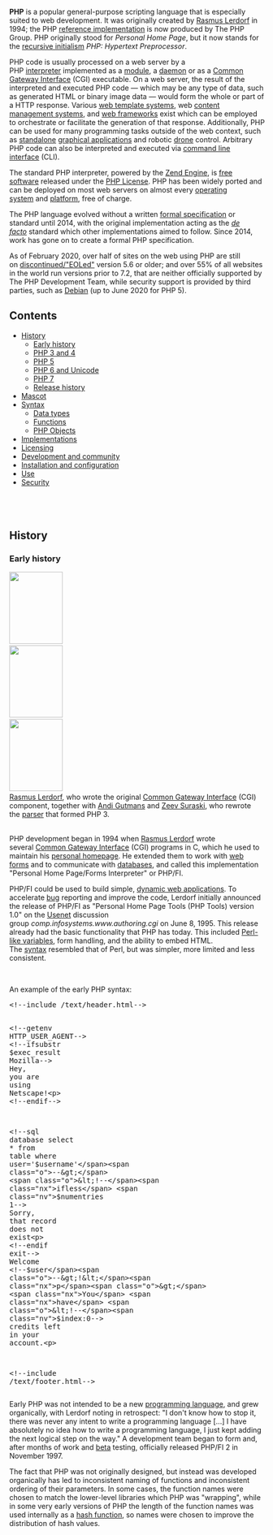 
<p><strong>PHP</strong>&nbsp;is a popular general-purpose scripting language that is especially suited to web development. It was originally created by&nbsp;<a title="Rasmus Lerdorf" href="https://en.wikipedia.org/wiki/Rasmus_Lerdorf">Rasmus Lerdorf</a>&nbsp;in 1994;&nbsp;the PHP&nbsp;<a title="Reference implementation" href="https://en.wikipedia.org/wiki/Reference_implementation">reference implementation</a>&nbsp;is now produced by The PHP Group.&nbsp;PHP originally stood for&nbsp;<em>Personal Home Page</em>,&nbsp;but it now stands for the&nbsp;<a class="mw-redirect" title="Recursive initialism" href="https://en.wikipedia.org/wiki/Recursive_initialism">recursive initialism</a>&nbsp;<em>PHP: Hypertext Preprocessor</em>.</p>
<p>PHP code is usually processed on a web server by a PHP&nbsp;<a title="Interpreter (computing)" href="https://en.wikipedia.org/wiki/Interpreter_(computing)">interpreter</a>&nbsp;implemented as a&nbsp;<a class="mw-redirect" title="Plugin (computing)" href="https://en.wikipedia.org/wiki/Plugin_(computing)">module</a>, a&nbsp;<a title="Daemon (computing)" href="https://en.wikipedia.org/wiki/Daemon_(computing)">daemon</a>&nbsp;or as a&nbsp;<a title="Common Gateway Interface" href="https://en.wikipedia.org/wiki/Common_Gateway_Interface">Common Gateway Interface</a>&nbsp;(CGI) executable. On a web server, the result of the interpreted and executed PHP code &mdash; which may be any type of data, such as generated HTML or binary image data &mdash; would form the whole or part of a HTTP response. Various&nbsp;<a title="Web template system" href="https://en.wikipedia.org/wiki/Web_template_system">web template systems</a>, web&nbsp;<a title="Content management system" href="https://en.wikipedia.org/wiki/Content_management_system">content management systems</a>, and&nbsp;<a title="Web framework" href="https://en.wikipedia.org/wiki/Web_framework">web frameworks</a>&nbsp;exist which can be employed to orchestrate or facilitate the generation of that response. Additionally, PHP can be used for many programming tasks outside of the web context, such as&nbsp;<a class="mw-redirect" title="Computer software" href="https://en.wikipedia.org/wiki/Computer_software">standalone</a>&nbsp;<a title="Graphical user interface" href="https://en.wikipedia.org/wiki/Graphical_user_interface">graphical applications</a>&nbsp;and robotic&nbsp;<a title="Unmanned aerial vehicle" href="https://en.wikipedia.org/wiki/Unmanned_aerial_vehicle">drone</a>&nbsp;control. Arbitrary PHP code can also be interpreted and executed via&nbsp;<a title="Command-line interface" href="https://en.wikipedia.org/wiki/Command-line_interface">command line interface</a>&nbsp;(CLI).</p>
<p>The standard PHP interpreter, powered by the&nbsp;<a title="Zend Engine" href="https://en.wikipedia.org/wiki/Zend_Engine">Zend Engine</a>, is&nbsp;<a title="Free software" href="https://en.wikipedia.org/wiki/Free_software">free software</a>&nbsp;released under the&nbsp;<a title="PHP License" href="https://en.wikipedia.org/wiki/PHP_License">PHP License</a>. PHP has been widely ported and can be deployed on most web servers on almost every&nbsp;<a title="Operating system" href="https://en.wikipedia.org/wiki/Operating_system">operating system</a>&nbsp;and&nbsp;<a title="Computing platform" href="https://en.wikipedia.org/wiki/Computing_platform">platform</a>, free of charge.</p>
<p>The PHP language evolved without a written&nbsp;<a title="Formal specification" href="https://en.wikipedia.org/wiki/Formal_specification">formal specification</a>&nbsp;or standard until 2014, with the original implementation acting as the&nbsp;<em><a title="De facto" href="https://en.wikipedia.org/wiki/De_facto">de facto</a></em>&nbsp;standard which other implementations aimed to follow. Since 2014, work has gone on to create a formal PHP specification.</p>
<p>As of February&nbsp;2020, over half of sites on the web using PHP are still on&nbsp;<a title="End-of-life (product)" href="https://en.wikipedia.org/wiki/End-of-life_(product)#Computing">discontinued/"EOLed"</a>&nbsp;version 5.6 or older;&nbsp;and over 55% of all websites in the world run versions prior to 7.2, that are neither officially supported by The PHP Development Team,&nbsp;while security support is provided by third parties, such as&nbsp;<a title="Debian" href="https://en.wikipedia.org/wiki/Debian">Debian</a>&nbsp;(up to June 2020 for PHP 5).</p>


<div class="toctitle" dir="ltr" lang="en">
<h2 id="mw-toc-heading">Contents</h2>
<label class="toctogglelabel" for="toctogglecheckbox"></label></div>
<ul>
<li class="toclevel-1 tocsection-1"><a href="https://en.wikipedia.org/wiki/PHP#History"><span class="toctext">History</span></a>
<ul>
<li class="toclevel-2 tocsection-2"><a href="https://en.wikipedia.org/wiki/PHP#Early_history"><span class="toctext">Early history</span></a></li>
<li class="toclevel-2 tocsection-3"><a href="https://en.wikipedia.org/wiki/PHP#PHP_3_and_4"><span class="toctext">PHP 3 and 4</span></a></li>
<li class="toclevel-2 tocsection-4"><a href="https://en.wikipedia.org/wiki/PHP#PHP_5"><span class="toctext">PHP 5</span></a></li>
<li class="toclevel-2 tocsection-5"><a href="https://en.wikipedia.org/wiki/PHP#PHP_6_and_Unicode"><span class="toctext">PHP 6 and Unicode</span></a></li>
<li class="toclevel-2 tocsection-6"><a href="https://en.wikipedia.org/wiki/PHP#PHP_7"><span class="toctext">PHP 7</span></a></li>
<li class="toclevel-2 tocsection-7"><a href="https://en.wikipedia.org/wiki/PHP#Release_history"><span class="toctext">Release history</span></a></li>
</ul>
</li>
<li class="toclevel-1 tocsection-8"><a href="https://en.wikipedia.org/wiki/PHP#Mascot"><span class="toctext">Mascot</span></a></li>
<li class="toclevel-1 tocsection-9"><a href="https://en.wikipedia.org/wiki/PHP#Syntax"><span class="toctext">Syntax</span></a>
<ul>
<li class="toclevel-2 tocsection-10"><a href="https://en.wikipedia.org/wiki/PHP#Data_types"><span class="toctext">Data types</span></a></li>
<li class="toclevel-2 tocsection-11"><a href="https://en.wikipedia.org/wiki/PHP#Functions"><span class="toctext">Functions</span></a></li>
<li class="toclevel-2 tocsection-12"><a href="https://en.wikipedia.org/wiki/PHP#PHP_Objects"><span class="toctext">PHP Objects</span></a></li>
</ul>
</li>
<li class="toclevel-1 tocsection-13"><a href="https://en.wikipedia.org/wiki/PHP#Implementations"><span class="toctext">Implementations</span></a></li>
<li class="toclevel-1 tocsection-14"><a href="https://en.wikipedia.org/wiki/PHP#Licensing"><span class="toctext">Licensing</span></a></li>
<li class="toclevel-1 tocsection-15"><a href="https://en.wikipedia.org/wiki/PHP#Development_and_community"><span class="toctext">Development and community</span></a></li>
<li class="toclevel-1 tocsection-16"><a href="https://en.wikipedia.org/wiki/PHP#Installation_and_configuration"><span class="toctext">Installation and configuration</span></a></li>
<li class="toclevel-1 tocsection-17"><a href="https://en.wikipedia.org/wiki/PHP#Use"><span class="toctext">Use</span></a></li>
<li class="toclevel-1 tocsection-18"><a href="https://en.wikipedia.org/wiki/PHP#Security"><span class="toctext">Security</span></a></li>
</ul>
  
  
  
  
</div>
<h2>&nbsp;</h2>
<h2><span id="History" class="mw-headline">History</span></h2>
<h3><span id="Early_history" class="mw-headline">Early history</span></h3>
<div class="thumb tmulti tleft">
<div class="thumbinner">
<div class="trow">
<div class="tsingle">
<div class="thumbimage"><a class="image" href="Rasmus_Lerdorf.jpg"><img src="Rasmus_Lerdorf.jpg" srcset="Rasmus_Lerdorf.jpg" alt="" width="105" height="142" data-file-width="495" data-file-height="669" /></a></div>
</div>
<div class="tsingle">
<div class="thumbimage"><a class="image" href="Andi_Gutmans.jpg"><img src="Andi_Gutmans.jpg" srcset="Andi_Gutmans.jpg" alt="" width="105" height="142" data-file-width="597" data-file-height="808" /></a></div>
</div>
<div class="tsingle">
<div class="thumbimage"><a class="image" href="Zeev_Suraski.jpg"><img src="Zeev_Suraski.jpg" srcset="Zeev_Suraski.jpg" alt="" width="105" height="142" data-file-width="220" data-file-height="298" /></a></div>
</div>
</div>
<div class="trow">
<div class="thumbcaption"><a title="Rasmus Lerdorf" href="https://en.wikipedia.org/wiki/Rasmus_Lerdorf">Rasmus Lerdorf</a>, who wrote the original&nbsp;<a title="Common Gateway Interface" href="https://en.wikipedia.org/wiki/Common_Gateway_Interface">Common Gateway Interface</a>&nbsp;(CGI) component, together with&nbsp;<a title="Andi Gutmans" href="https://en.wikipedia.org/wiki/Andi_Gutmans">Andi Gutmans</a>&nbsp;and&nbsp;<a title="Zeev Suraski" href="https://en.wikipedia.org/wiki/Zeev_Suraski">Zeev Suraski</a>, who rewrote the&nbsp;<a class="mw-redirect" title="Parser" href="https://en.wikipedia.org/wiki/Parser">parser</a>&nbsp;that formed PHP&nbsp;3.</div>
<div class="thumbcaption">&nbsp;</div>
</div>
</div>
</div>
<p>PHP development began in 1994 when&nbsp;<a title="Rasmus Lerdorf" href="https://en.wikipedia.org/wiki/Rasmus_Lerdorf">Rasmus Lerdorf</a>&nbsp;wrote several&nbsp;<a title="Common Gateway Interface" href="https://en.wikipedia.org/wiki/Common_Gateway_Interface">Common Gateway Interface</a>&nbsp;(CGI) programs in C,&nbsp;which he used to maintain his&nbsp;<a class="mw-redirect" title="Personal homepage" href="https://en.wikipedia.org/wiki/Personal_homepage">personal homepage</a>. He extended them to work with&nbsp;<a class="mw-redirect" title="Web form" href="https://en.wikipedia.org/wiki/Web_form">web forms</a>&nbsp;and to communicate with&nbsp;<a title="Database" href="https://en.wikipedia.org/wiki/Database">databases</a>, and called this implementation "Personal Home Page/Forms Interpreter" or PHP/FI.</p>
<p>PHP/FI could be used to build simple,&nbsp;<a class="mw-redirect" title="Dynamic web application" href="https://en.wikipedia.org/wiki/Dynamic_web_application">dynamic web applications</a>. To accelerate&nbsp;<a title="Software bug" href="https://en.wikipedia.org/wiki/Software_bug">bug</a>&nbsp;reporting and improve the code, Lerdorf initially announced the release of PHP/FI as "Personal Home Page Tools (PHP Tools) version 1.0" on the&nbsp;<a title="Usenet" href="https://en.wikipedia.org/wiki/Usenet">Usenet</a>&nbsp;discussion group&nbsp;<em>comp.infosystems.www.authoring.cgi</em>&nbsp;on June 8, 1995.&nbsp;This release already had the basic functionality that PHP has today. This included&nbsp;<a title="Local variable" href="https://en.wikipedia.org/wiki/Local_variable#Local_variables_in_Perl">Perl-like variables</a>, form handling, and the ability to embed HTML. The&nbsp;<a title="Syntax" href="https://en.wikipedia.org/wiki/Syntax">syntax</a>&nbsp;resembled that of Perl, but was simpler, more limited and less consistent.</p>
<div>&nbsp;</div>
<p>An example of the early PHP syntax:</p>
<div class="mw-highlight mw-highlight-lang-php mw-content-ltr" dir="ltr">
<pre><span class="o">&lt;!--</span><span class="k">include</span> <span class="o">/</span><span class="nx">text</span><span class="o">/</span><span class="nb">header</span><span class="o">.</span><span class="nx">html</span><span class="o">--&gt;</span>

<span class="o">&lt;!--</span><span class="nb">getenv</span> <span class="nx">HTTP_USER_AGENT</span><span class="o">--&gt;</span>
<span class="o">&lt;!--</span><span class="nx">ifsubstr</span> <span class="nv">$exec_result</span> <span class="nx">Mozilla</span><span class="o">--&gt;</span>
  <span class="nx">Hey</span><span class="p">,</span> <span class="nx">you</span> <span class="nx">are</span> <span class="nx">using</span> <span class="nx">Netscape</span><span class="o">!&lt;</span><span class="nx">p</span><span class="o">&gt;</span>
<span class="o">&lt;!--</span><span class="k">endif</span><span class="o">--&gt;</span>

<span class="o">&lt;!--</span><span class="nx">sql</span> <span class="nx">database</span> <span class="nx">select</span> <span class="o">*</span> <span class="nx">from</span> <span class="nx">table</span> <span class="nx">where</span> <span class="nx">user</span><span class="o">=</span><span class="s1">'$username'</span><span class="o">--&gt;</span>
<span class="o">&lt;!--</span><span class="nx">ifless</span> <span class="nv">$numentries</span> <span class="mi">1</span><span class="o">--&gt;</span>
  <span class="nx">Sorry</span><span class="p">,</span> <span class="nx">that</span> <span class="nx">record</span> <span class="nx">does</span> <span class="k">not</span> <span class="nx">exist</span><span class="o">&lt;</span><span class="nx">p</span><span class="o">&gt;</span>
<span class="o">&lt;!--</span><span class="k">endif</span> <span class="k">exit</span><span class="o">--&gt;</span>
  <span class="nx">Welcome</span> <span class="o">&lt;!--</span><span class="nv">$user</span><span class="o">--&gt;!&lt;</span><span class="nx">p</span><span class="o">&gt;</span>
  <span class="nx">You</span> <span class="nx">have</span> <span class="o">&lt;!--</span><span class="nv">$index</span><span class="o">:</span><span class="mi">0</span><span class="o">--&gt;</span> <span class="nx">credits</span> <span class="nx">left</span> <span class="nx">in</span> <span class="nx">your</span> <span class="nx">account</span><span class="o">.&lt;</span><span class="nx">p</span><span class="o">&gt;</span>

<span class="o">&lt;!--</span><span class="k">include</span> <span class="o">/</span><span class="nx">text</span><span class="o">/</span><span class="nx">footer</span><span class="o">.</span><span class="nx">html</span><span class="o">--&gt;</span>
</pre>
</div>
<p>Early PHP was not intended to be a new&nbsp;<a title="Programming language theory" href="https://en.wikipedia.org/wiki/Programming_language_theory">programming language</a>, and grew organically, with Lerdorf noting in retrospect: "I don't know how to stop it, there was never any intent to write a programming language [...] I have absolutely no idea how to write a programming language, I just kept adding the next logical step on the way."&nbsp;A development team began to form and, after months of work and&nbsp;<a class="mw-redirect" title="Beta development stage" href="https://en.wikipedia.org/wiki/Beta_development_stage">beta</a>&nbsp;testing, officially released PHP/FI 2 in November 1997.</p>
<p>The fact that PHP was not originally designed, but instead was developed organically has led to inconsistent naming of functions and inconsistent ordering of their parameters.&nbsp;In some cases, the function names were chosen to match the lower-level libraries which PHP was "wrapping",&nbsp;while in some very early versions of PHP the length of the function names was used internally as a&nbsp;<a title="Hash function" href="https://en.wikipedia.org/wiki/Hash_function">hash function</a>, so names were chosen to improve the distribution of hash values.</p>
<p>&nbsp;</p>

